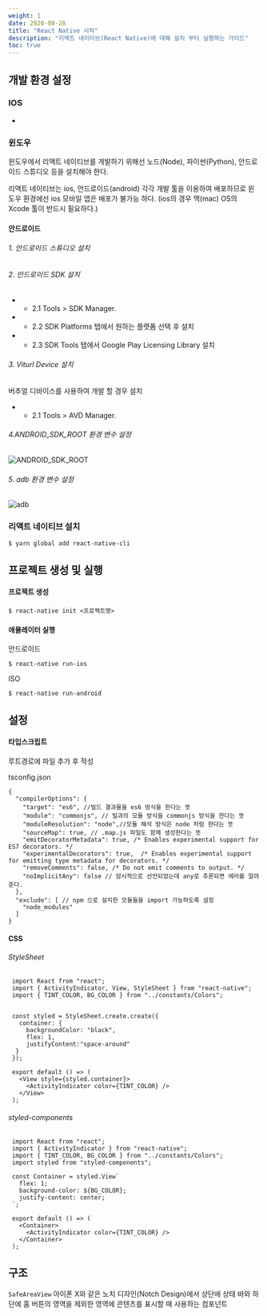 ```yaml
---
weight: 1
date: 2020-08-28
title: "React Native 시작"
description: "리액트 네이티브(React Native)에 대해 설치 부터 실행하는 가이드"
toc: true
---
```


## 개발 환경 설정

### IOS
-

### 윈도우
윈도우에서 리액트 네이티브를 개발하기 위해선
노드(Node), 파이썬(Python), 안드로이드 스튜디오 등을 설치해야 한다.

리액트 네이티브는 ios, 안드로이드(android) 각각 개발 툴을 이용하여 배포하므로
윈도우 환경에선 ios 모바일 앱은 배포가 불가능 하다. (ios의 경우 맥(mac) OS의 Xcode 툴이 반드시 필요하다.)

#### 안드로이드

###### 1. 안드로이드 스튜디오 설치

###### 2. 안드로이드 SDK 설치
- - 2.1 Tools > SDK Manager.
- - 2.2 SDK Platforms 탭에서 원하는 플랫폼 선택 후 설치
- - 2.3 SDK Tools 탭에서 Google Play Licensing Library 설치

###### 3. Viturl Device 설치
 버추얼 디바이스를 사용하여 개발 할 경우 설치

- - 2.1 Tools > AVD Manager.

###### 4.ANDROID_SDK_ROOT 환경 변수 설정

![ANDROID_SDK_ROOT](/docs/front/reactnative/start/01.png)

###### 5. adb 환경 변수 설정

![adb](/docs/front/reactnative/start/02.png)


### 리액트 네이티브 설치

```
$ yarn global add react-native-cli
```


## 프로젝트 생성 및 실행

#### 프로젝트 생성
```
$ react-native init <프로젝트명>
```

#### 애뮬레이터 실행

안드로이드

```
$ react-native run-ios
```

ISO 

```
$ react-native run-android
```

## 설정

#### 타입스크립트

루트경로에 파일 추가 후 작성

tsconfig.json
```
{
  "compilerOptions": {
    "target": "es6", //빌드 결과물을 es6 방식을 한다는 뜻
    "module": "commonjs", // 빌과의 모듈 방식을 commonjs 방식을 한다는 뜻
    "moduleResolution": "node",//모듈 해석 방식은 node 처럼 한다는 뜻
    "sourceMap": true, // .map.js 파일도 함께 생성한다는 뜻
    "emitDecoratorMetadata": true, /* Enables experimental support for ES7 decorators. */
    "experimentalDecorators": true,  /* Enables experimental support for emitting type metadata for decorators. */
    "removeComments": false, /* Do not emit comments to output. */
    "noImplicitAny": false // 암시적으로 선언되었는데 any로 추론되면 에러를 알려준다.
  },
  "exclude": [ // npm 으로 설치한 모듈들을 import 가능하도록 설정
    "node_modules"
  ]
}
```

#### CSS

###### StyleSheet 
```
 import React from "react";
 import { ActivityIndicator, View, StyleSheet } from "react-native";
 import { TINT_COLOR, BG_COLOR } from "../constants/Colors";
 ​
 ​
 const styled = StyleSheet.create.create({
   container: {
     backgroundColor: "black",
     flex: 1,
     justifyContent:"space-around"
  }
 });
 ​
 export default () => (
   <View style={styled.container}>
     <ActivityIndicator color={TINT_COLOR} />
   </View>
 );
```

###### styled-components

```
 import React from "react";
 import { ActivityIndicator } from "react-native";
 import { TINT_COLOR, BG_COLOR } from "../constants/Colors";
 import styled from "styled-components";
 ​
 const Container = styled.View`
   flex: 1;
   background-color: ${BG_COLOR};
   justify-content: center;
 `;
 ​
 export default () => (
   <Container>
     <ActivityIndicator color={TINT_COLOR} />
   </Container>
 );
```

## 구조

`SafeAreaView`
아이폰 X와 같은 노치 디자인(Notch Design)에서 상단에 상태 바와 하단에 홈 버튼의 영역을 제외한 영역에 콘텐츠를 표시할 때 사용하는 컴포넌트

